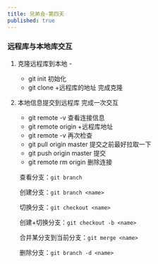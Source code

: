 ```yaml
---
title: 兄弟会-第四天
published: true
---
```


### 远程库与本地库交互

1. 克隆远程库到本地  - 

   - git init    初始化
   - git clone +远程库的地址    完成克隆

2. 本地信息提交到远程库  完成一次交互    

   - git  remote -v   查看连接信息
   - git remote origin +远程库地址
   - git remote -v   再次检查
   - git pull origin master  提交之前最好拉取一下
   - git push origin master   提交
   - git remote rm origin  删除连接

   ​        查看分支：`git branch`
   
   ​        创建分支：`git branch <name>`
   
   ​        切换分支：`git checkout <name>`
   
   ​        创建+切换分支：`git checkout -b <name>`
   
   ​        合并某分支到当前分支：`git merge <name>`
   
   ​        删除分支：`git branch -d <name>`

 

```

```





